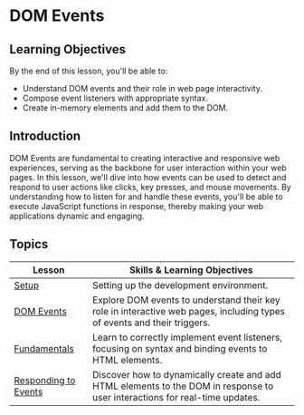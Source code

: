 # DOM Events

## Learning Objectives

By the end of this lesson, you'll be able to:

- Understand DOM events and their role in web page interactivity.
- Compose event listeners with appropriate syntax.
- Create in-memory elements and add them to the DOM. 

## Introduction

DOM Events are fundamental to creating interactive and responsive web experiences, serving as the backbone for user interaction within your web pages. In this lesson, we'll dive into how events can be used to detect and respond to user actions like clicks, key presses, and mouse movements. By understanding how to listen for and handle these events, you'll be able to execute JavaScript functions in response, thereby making your web applications dynamic and engaging.

## Topics

| Lesson | Skills & Learning Objectives |
| ------ | ---------------------------- |
| [Setup](./setup/setup.md) |  Setting up the development environment.                   |
| [DOM Events](./dom-events/dom-events.md)                         | Explore DOM events to understand their key role in interactive web pages, including types of events and their triggers. |
| [Fundamentals](./fundamentals/fundamentals.md)                                       | Learn to correctly implement event listeners, focusing on syntax and binding events to HTML elements.           |
| [Responding to Events](./responding-to-events/responding-to-events.md) | Discover how to dynamically create and add HTML elements to the DOM in response to user interactions for real-time updates.   |